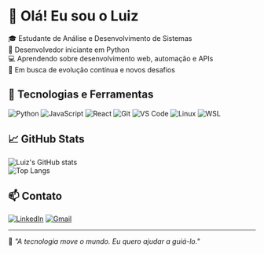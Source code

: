  # 👋 Olá! Eu sou o Luiz

🎓 Estudante de Análise e Desenvolvimento de Sistemas  
🐍 Desenvolvedor iniciante em Python  
💻 Aprendendo sobre desenvolvimento web, automação e APIs    
🎯 Em busca de evolução contínua e novos desafios

## 🚀 Tecnologias e Ferramentas

![Python](https://img.shields.io/badge/Python-3776AB?style=flat&logo=python&logoColor=white)
![JavaScript](https://img.shields.io/badge/JavaScript-F7DF1E?style=flat&logo=javascript&logoColor=black)
![React](https://img.shields.io/badge/React-20232A?style=flat&logo=react&logoColor=61DAFB)
![Git](https://img.shields.io/badge/Git-F05032?style=flat&logo=git&logoColor=white)
![VS Code](https://img.shields.io/badge/VSCode-007ACC?style=flat&logo=visual-studio-code&logoColor=white)
![Linux](https://img.shields.io/badge/Linux-FCC624?style=flat&logo=linux&logoColor=black)
![WSL](https://img.shields.io/badge/WSL-FFFFFF?style=flat&logo=windows&logoColor=blue)

## 📈 GitHub Stats

![Luiz's GitHub stats](https://github-readme-stats.vercel.app/api?username=luizmmacedo&show_icons=true&theme=radical)  
![Top Langs](https://github-readme-stats.vercel.app/api/top-langs/?username=luizmmacedo&layout=compact&theme=radical)


## 📫 Contato


[![LinkedIn](https://img.shields.io/badge/-LinkedIn-0077B5?style=flat&logo=linkedin&logoColor=white)](https://www.linkedin.com/in/luiz-macedo-4313a3256/)
[![Gmail](https://img.shields.io/badge/-Email-EA4335?style=flat&logo=gmail&logoColor=white)](mailto:luizmmacedo07@gmail.com)

---

📌 *"A tecnologia move o mundo. Eu quero ajudar a guiá-lo."*
